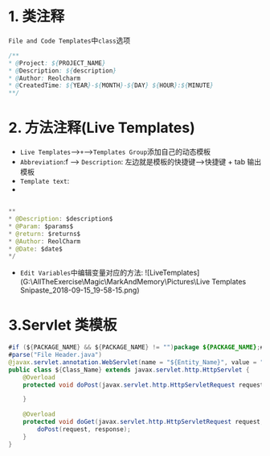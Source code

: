 # 1. 类注释
`File and Code Templates`中`class`选项

```java
/**
* @Project: ${PROJECT_NAME}
* @Description: ${description}
* @Author: Reolcharm
* @CreatedTime: ${YEAR}-${MONTH}-${DAY} ${HOUR}:${MINUTE}
**/
```

# 2. 方法注释(Live Templates)
- `Live Templates`-->`+`-->`Templates Group`添加自己的动态模板
- `Abbreviation`:f --> `Description`: 左边就是模板的快捷键-->快捷键 + tab 输出模板
- `Template text`:
- 
```java

** 
* @Description: $description$ 
* @Param: $params$ 
* @return: $returns$ 
* @Author: ReolCharm
* @Date: $date$ 
*/ 

```
- `Edit Variables`中编辑变量对应的方法:
![LiveTemplates](G:\AllTheExercise\Magic\MarkAndMemory\Pictures\Live Templates Snipaste_2018-09-15_19-58-15.png)

# 3.Servlet 类模板
```java
#if (${PACKAGE_NAME} && ${PACKAGE_NAME} != "")package ${PACKAGE_NAME};#end
#parse("File Header.java")
@javax.servlet.annotation.WebServlet(name = "${Entity_Name}", value = "/${Entity_Name}")
public class ${Class_Name} extends javax.servlet.http.HttpServlet {
    @Overload
    protected void doPost(javax.servlet.http.HttpServletRequest request, javax.servlet.http.HttpServletResponse response) throws javax.servlet.ServletException, java.io.IOException {

    }
    
    @Overload
    protected void doGet(javax.servlet.http.HttpServletRequest request, javax.servlet.http.HttpServletResponse response) throws javax.servlet.ServletException, java.io.IOException {
        doPost(request, response);
    }
}
```